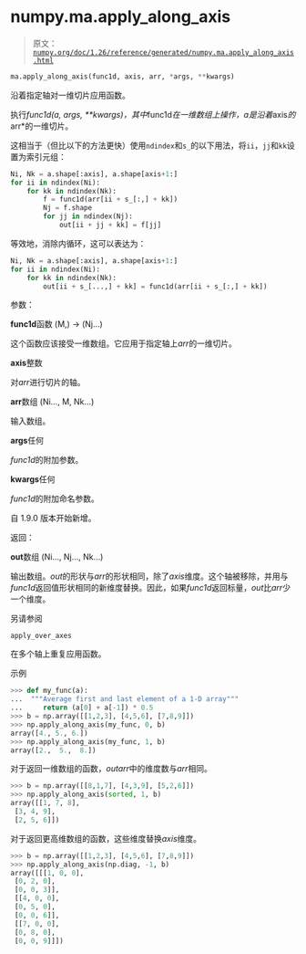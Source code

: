 # numpy.ma.apply_along_axis

> 原文：[`numpy.org/doc/1.26/reference/generated/numpy.ma.apply_along_axis.html`](https://numpy.org/doc/1.26/reference/generated/numpy.ma.apply_along_axis.html)

```py
ma.apply_along_axis(func1d, axis, arr, *args, **kwargs)
```

沿着指定轴对一维切片应用函数。

执行*func1d(a, *args, **kwargs)*，其中*func1d*在一维数组上操作，*a*是沿着*axis*的*arr*的一维切片。

这相当于（但比以下的方法更快）使用`ndindex`和`s_`的以下用法，将`ii`，`jj`和`kk`设置为索引元组：

```py
Ni, Nk = a.shape[:axis], a.shape[axis+1:]
for ii in ndindex(Ni):
    for kk in ndindex(Nk):
        f = func1d(arr[ii + s_[:,] + kk])
        Nj = f.shape
        for jj in ndindex(Nj):
            out[ii + jj + kk] = f[jj] 
```

等效地，消除内循环，这可以表达为：

```py
Ni, Nk = a.shape[:axis], a.shape[axis+1:]
for ii in ndindex(Ni):
    for kk in ndindex(Nk):
        out[ii + s_[...,] + kk] = func1d(arr[ii + s_[:,] + kk]) 
```

参数：

**func1d**函数 (M,) -> (Nj…)

这个函数应该接受一维数组。它应用于指定轴上*arr*的一维切片。

**axis**整数

对*arr*进行切片的轴。

**arr**数组 (Ni…, M, Nk…)

输入数组。

**args**任何

*func1d*的附加参数。

**kwargs**任何

*func1d*的附加命名参数。

自 1.9.0 版本开始新增。

返回：

**out**数组 (Ni…, Nj…, Nk…)

输出数组。*out*的形状与*arr*的形状相同，除了*axis*维度。这个轴被移除，并用与*func1d*返回值形状相同的新维度替换。因此，如果*func1d*返回标量，*out*比*arr*少一个维度。

另请参阅

`apply_over_axes`

在多个轴上重复应用函数。

示例

```py
>>> def my_func(a):
...  """Average first and last element of a 1-D array"""
...     return (a[0] + a[-1]) * 0.5
>>> b = np.array([[1,2,3], [4,5,6], [7,8,9]])
>>> np.apply_along_axis(my_func, 0, b)
array([4., 5., 6.])
>>> np.apply_along_axis(my_func, 1, b)
array([2.,  5.,  8.]) 
```

对于返回一维数组的函数，*outarr*中的维度数与*arr*相同。

```py
>>> b = np.array([[8,1,7], [4,3,9], [5,2,6]])
>>> np.apply_along_axis(sorted, 1, b)
array([[1, 7, 8],
 [3, 4, 9],
 [2, 5, 6]]) 
```

对于返回更高维数组的函数，这些维度替换*axis*维度。

```py
>>> b = np.array([[1,2,3], [4,5,6], [7,8,9]])
>>> np.apply_along_axis(np.diag, -1, b)
array([[[1, 0, 0],
 [0, 2, 0],
 [0, 0, 3]],
 [[4, 0, 0],
 [0, 5, 0],
 [0, 0, 6]],
 [[7, 0, 0],
 [0, 8, 0],
 [0, 0, 9]]]) 
```
